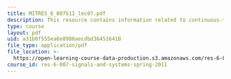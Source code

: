 ```yaml
---
title: MITRES_6_007S11_lec07.pdf
description: This resource contains information related to continuous-time fourier series.
type: course
layout: pdf
uid: a31b8f555ea6e8980aecdbd364516410
file_type: application/pdf
file_location: >-
  https://open-learning-course-data-production.s3.amazonaws.com/res-6-007-signals-and-systems-spring-2011/a31b8f555ea6e8980aecdbd364516410_MITRES_6_007S11_lec07.pdf
course_id: res-6-007-signals-and-systems-spring-2011
---
```

